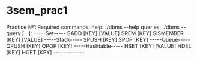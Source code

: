# 3sem_prac1
Practice №1
Required commands:
help: ./dbms --help
queries: ./dbms --query [...]:
          -----Set-----
          SADD [KEY] [VALUE]
          SREM [KEY]
          SISMEMBER [KEY] [VALUE]
          -----Stack-----
          SPUSH [KEY]
          SPOP [KEY]
          -----Queue-----
          QPUSH [KEY]
          QPOP [KEY]
          -----Hashtable-----
          HSET [KEY] [VALUE]
          HDEL [KEY]
          HGET [KEY]
          -------------
